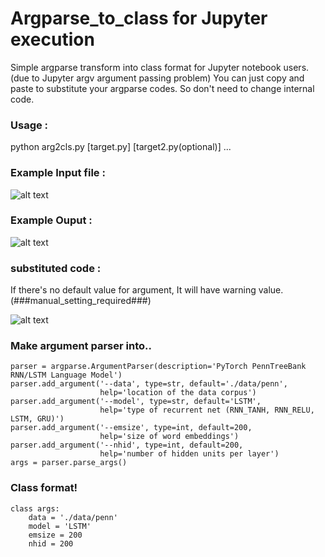 # Argparse_to_class for Jupyter execution

Simple argparse transform into class format for Jupyter notebook users. (due to Jupyter argv argument passing problem)
You can just copy and paste to substitute your argparse codes. So don't need to change internal code.

### Usage : 
python arg2cls.py [target.py] [target2.py(optional)] ...

### Example Input file :

![alt text](http://thumbnail.egloos.net/600x0/http://pds21.egloos.com/pds/201709/01/00/c0134200_59a9363cd1dfc.png)


### Example Ouput :

![alt text](http://thumbnail.egloos.net/600x0/http://pds25.egloos.com/pds/201709/01/00/c0134200_59a936974c78f.png)


### substituted code : 
If there's no default value for argument, It will have warning value. (###manual_setting_required###)

![alt text](http://pds21.egloos.com/pds/201709/01/00/c0134200_59a937f65f737.png)



### Make argument parser into..
```
parser = argparse.ArgumentParser(description='PyTorch PennTreeBank RNN/LSTM Language Model')
parser.add_argument('--data', type=str, default='./data/penn',
                    help='location of the data corpus')
parser.add_argument('--model', type=str, default='LSTM',
                    help='type of recurrent net (RNN_TANH, RNN_RELU, LSTM, GRU)')
parser.add_argument('--emsize', type=int, default=200,
                    help='size of word embeddings')
parser.add_argument('--nhid', type=int, default=200,
                    help='number of hidden units per layer')
args = parser.parse_args()
```
### Class format!
```
class args:
    data = './data/penn'
    model = 'LSTM'
    emsize = 200
    nhid = 200
```

